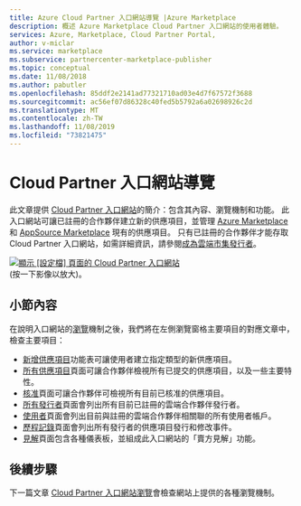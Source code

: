 ```yaml
---
title: Azure Cloud Partner 入口網站導覽 |Azure Marketplace
description: 概述 Azure Marketplace Cloud Partner 入口網站的使用者體驗。
services: Azure, Marketplace, Cloud Partner Portal,
author: v-miclar
ms.service: marketplace
ms.subservice: partnercenter-marketplace-publisher
ms.topic: conceptual
ms.date: 11/08/2018
ms.author: pabutler
ms.openlocfilehash: 85ddf2e2141ad77321710ad03e4d7f67572f3688
ms.sourcegitcommit: ac56ef07d86328c40fed5b5792a6a02698926c2d
ms.translationtype: MT
ms.contentlocale: zh-TW
ms.lasthandoff: 11/08/2019
ms.locfileid: "73821475"
---
```

# <a name="cloud-partner-portal-tour"></a>Cloud Partner 入口網站導覽

此文章提供 [Cloud Partner 入口網站](https://cloudpartner.azure.com)的簡介：包含其內容、瀏覽機制和功能。   此入口網站可讓已註冊的合作夥伴建立新的供應項目，並管理 [Azure Marketplace](https://azuremarketplace.microsoft.com) 和 [AppSource Marketplace](https://azuremarketplace.microsoft.com) 現有的供應項目。  只有已註冊的合作夥伴才能存取 Cloud Partner 入口網站，如需詳細資訊，請參閱[成為雲端市集發行者](https://docs.microsoft.com/azure/marketplace/become-publisher)。

[![顯示 [設定檔] 頁面的 Cloud Partner 入口網站](./media/portal-window_001a.png)](./media/portal-window_001b.png#lightbox)
<br/>   (按一下影像以放大)。


## <a name="section-contents"></a>小節內容

在說明入口網站的[瀏覽](./cpp-portal-navigation.md)機制之後，我們將在左側瀏覽窗格主要項目的對應文章中，檢查主要項目： 
- [新增供應項目](./cpp-new-offer-menu.md)功能表可讓使用者建立指定類型的新供應項目。
- [所有供應項目](./cpp-all-offers-page.md)頁面可讓合作夥伴檢視所有已提交的供應項目，以及一些主要特性。 
- [核准](./cpp-approvals-page.md)頁面可讓合作夥伴可檢視所有目前已核准的供應項目。
- [所有發行者](./cpp-all-publishers-page.md)頁面會列出所有目前已註冊的雲端合作夥伴發行者。
- [使用者](./cpp-users-page.md)頁面會列出目前與註冊的雲端合作夥伴相關聯的所有使用者帳戶。
- [歷程記錄](./cpp-history-page.md)頁面會列出所有發行者的供應項目發行和修改事件。 
- [見解](./cpp-insights-page.md)頁面包含各種儀表板，並組成此入口網站的「賣方見解」功能。


## <a name="next-steps"></a>後續步驟

下一篇文章 [Cloud Partner 入口網站瀏覽](./cpp-portal-navigation.md)會檢查網站上提供的各種瀏覽機制。
